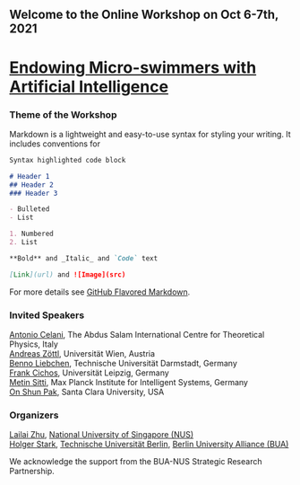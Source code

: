 ## Welcome to the Online Workshop on Oct 6-7th, 2021

# [**Endowing Micro-swimmers with Artificial Intelligence**](swim-ai.github.io)

### Theme of the Workshop

Markdown is a lightweight and easy-to-use syntax for styling your writing. It includes conventions for

```markdown
Syntax highlighted code block

# Header 1
## Header 2
### Header 3

- Bulleted
- List

1. Numbered
2. List

**Bold** and _Italic_ and `Code` text

[Link](url) and ![Image](src)
```

For more details see [GitHub Flavored Markdown](https://guides.github.com/features/mastering-markdown/).

### Invited Speakers

[Antonio Celani](https://www.ictp.it/phonebook/person?id=2439), The Abdus Salam International Centre for Theoretical Physics, Italy<br>
[Andreas Zöttl](https://scholar.google.co.uk/citations?user=CYRGC9AAAAAJ&hl=en), Universität Wien, Austria<br>
[Benno Liebchen](https://www.physik.tu-darmstadt.de/fbphysik/professoren/mitarbeiterdetails_de_en_professoren_67200.en.jsp), Technische Universität Darmstadt, Germany<br>
[Frank Cichos](https://home.uni-leipzig.de/~physik/sites/mona/), Universität Leipzig, Germany<br>
[Metin Sitti](https://www.is.mpg.de/~sitti), Max Planck Institute for Intelligent Systems, Germany<br>
[On Shun Pak](https://www.scu.edu/engineering/faculty/pak-on-shun/), Santa Clara University, USA

### Organizers

[Lailai Zhu](http://lailaiflow.com), [National University of Singapore (NUS)](https://www.nus.edu.sg)<br>
[Holger Stark](https://www.itp.tu-berlin.de/stark/ag_stark/members/prof_dr_holger_stark/), [Technische Universität Berlin](https://www.tu.berlin/en/), [Berlin University Alliance (BUA)](https://www.berlin-university-alliance.de/en/index.html)

We acknowledge the support from the BUA-NUS Strategic Research Partnership.
